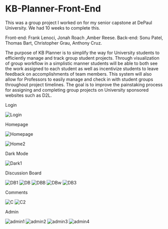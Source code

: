 # KB-Planner-Front-End
This was a group project I worked on for my senior capstone at DePaul University. We had 10 weeks to complete this. 

Front-end: Frank Lenoci, Jonah Roach ,Amber Reese. 
Back-end: Sonu Patel, Thomas Bart, Christopher Grau, Anthony Cruz.


The purpose of KB Planner is to simplify the way for University students to efficiently manage and track group student projects. Through visualization of group workflow in a simplistic manner students will be able to both see the work assigned to each student as well as incentivize students to leave feedback on accomplishments of team members. This system will also allow for Professors to easily manage and check in with student groups throughout project timelines. The goal is to improve the painstaking process for assigning and completing group projects on University sponsored websites such as D2L. 

Login

![Login](https://github.com/phr-nk/KB-Planner-Front-End/blob/master/assets/projectpics/login.png)

Homepage

![Homepage](https://github.com/phr-nk/KB-Planner-Front-End/blob/master/assets/projectpics/homepage.png)

![Home2](https://github.com/phr-nk/KB-Planner-Front-End/blob/master/assets/projectpics/added.png)

Dark Mode

![Dark1](https://github.com/phr-nk/KB-Planner-Front-End/blob/master/assets/projectpics/addeddark.png)

Discussion Board

![DB1](https://github.com/phr-nk/KB-Planner-Front-End/blob/master/assets/projectpics/discussionboardlight.png)
![DB](https://github.com/phr-nk/KB-Planner-Front-End/blob/master/assets/projectpics/newpost.png)
![DBB](https://github.com/phr-nk/KB-Planner-Front-End/blob/master/assets/projectpics/posted.png)
![DBw](https://github.com/phr-nk/KB-Planner-Front-End/blob/master/assets/projectpics/newpostdark.png)
![DB3](https://github.com/phr-nk/KB-Planner-Front-End/blob/master/assets/projectpics/points.png)

Comments

![C](https://github.com/phr-nk/KB-Planner-Front-End/blob/master/assets/projectpics/postcomment.png)
![C2](https://github.com/phr-nk/KB-Planner-Front-End/blob/master/assets/projectpics/commentposted.png)

Admin

![admin1](https://github.com/phr-nk/KB-Planner-Front-End/blob/master/assets/projectpics/adminhome1.png)
![admin2](https://github.com/phr-nk/KB-Planner-Front-End/blob/master/assets/projectpics/adminhome2.png)
![admin3](https://github.com/phr-nk/KB-Planner-Front-End/blob/master/assets/projectpics/addstudent.png)
![admin4](https://github.com/phr-nk/KB-Planner-Front-End/blob/master/assets/projectpics/addaccount.png)
